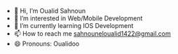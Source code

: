 - 👋 Hi, I’m Oualid Sahnoun
- 👀 I’m interested in Web/Mobile Development
- 🌱 I’m currently learning IOS Development
- 📫 How to reach me sahnouneloualid1422@gmail.com
- 😄 Pronouns: Oualidoo

<!---
OualiDD1422/OualiDD1422 is a ✨ special ✨ repository because its `README.md` (this file) appears on your GitHub profile.
You can click the Preview link to take a look at your changes.
--->
